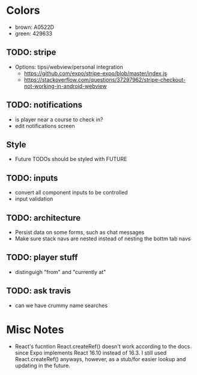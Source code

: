 # Colors
* brown: A0522D
* green: 429633


## TODO: stripe
* Options: tipsi/webview/personal integration	
	* https://github.com/expo/stripe-expo/blob/master/index.js
	* https://stackoverflow.com/questions/37297962/stripe-checkout-not-working-in-android-webview


## TODO: notifications
* is player near a course to check in?
* edit notifications screen

## Style
* Future TODOs should be styled with FUTURE

## TODO: inputs
* convert all component inputs to be controlled
* input validation


## TODO: architecture
* Persist data on some forms, such as chat messages
* Make sure stack navs are nested instead of nesting the bottm tab navs


## TODO: player stuff
* distinguigh "from" and "currently at"


## TODO: ask travis
* can we have crummy name searches

# Misc Notes
* React's fucntion React.createRef() doesn't work according to the docs since Expo implements React 16.10 instead of 16.3. I still used React.createRef() anyways, however, as a stub/for easier lookup and updating in the future.
